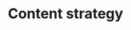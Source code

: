 ---
layout: post
title:  "Content strategy"
day:    "Thu, May 12"
time:   "11 AM - 1 PM"
meta:   "Previously we talked about content first methodology. In this lecture we learn how to plan the content strategy because the role of the designer in this field is getting constantly more important"
---